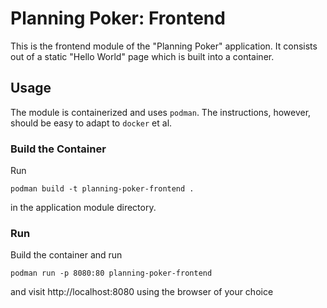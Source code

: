 # Planning Poker: Frontend

This is the frontend module of the "Planning Poker" application. It consists out of a static "Hello World" page which is
built into a container.

## Usage

The module is containerized and uses `podman`. The instructions, however, should be easy to adapt to `docker` et al.

### Build the Container

Run

```shell
podman build -t planning-poker-frontend .
```

in the application module directory.

### Run

Build the container and run

```shell
podman run -p 8080:80 planning-poker-frontend
```

and visit http://localhost:8080 using the browser of your choice
